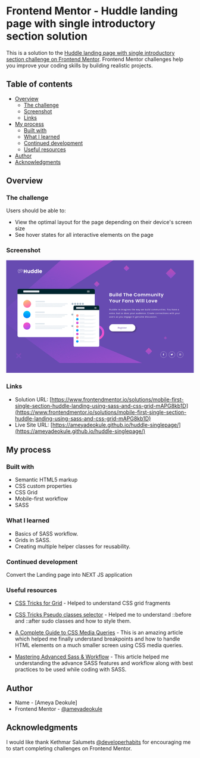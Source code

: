 # Frontend Mentor - Huddle landing page with single introductory section solution

This is a solution to the [Huddle landing page with single introductory section challenge on Frontend Mentor](https://www.frontendmentor.io/challenges/huddle-landing-page-with-a-single-introductory-section-B_2Wvxgi0). Frontend Mentor challenges help you improve your coding skills by building realistic projects.

## Table of contents

-   [Overview](#overview)
    -   [The challenge](#the-challenge)
    -   [Screenshot](#screenshot)
    -   [Links](#links)
-   [My process](#my-process)
    -   [Built with](#built-with)
    -   [What I learned](#what-i-learned)
    -   [Continued development](#continued-development)
    -   [Useful resources](#useful-resources)
-   [Author](#author)
-   [Acknowledgments](#acknowledgments)

## Overview

### The challenge

Users should be able to:

-   View the optimal layout for the page depending on their device's screen size
-   See hover states for all interactive elements on the page

### Screenshot

![](./screenshot.gif)

### Links

-   Solution URL: [https://www.frontendmentor.io/solutions/mobile-first-single-section-huddle-landing-using-sass-and-css-grid-mAPG8kb1D](https://www.frontendmentor.io/solutions/mobile-first-single-section-huddle-landing-using-sass-and-css-grid-mAPG8kb1D)
-   Live Site URL: [https://ameyadeokule.github.io/huddle-singlepage/](https://ameyadeokule.github.io/huddle-singlepage/)

## My process

### Built with

-   Semantic HTML5 markup
-   CSS custom properties
-   CSS Grid
-   Mobile-first workflow
-   SASS

### What I learned

-   Basics of SASS workflow.
-   Grids in SASS.
-   Creating multiple helper classes for reusability.

### Continued development

Convert the Landing page into NEXT JS application

### Useful resources

-   [CSS Tricks for Grid](https://css-tricks.com/snippets/css/complete-guide-grid/) - Helped to understand CSS grid fragments

-   [CSS Tricks Pseudo classes selector](https://css-tricks.com/pseudo-class-selectors/) - Helped me to understand ::before and ::after sudo classes and how to style them.

-   [A Complete Guide to CSS Media Queries](https://css-tricks.com/a-complete-guide-to-css-media-queries/) - This is an amazing article which helped me finally understand breakpoints and how to handle HTML elements on a much smaller screen using CSS media queries.

-   [Mastering Advanced Sass & Workflow](https://scotch.io/tutorials/mastering-advanced-sass-workflow-with-zurb-foundation-part-1) - This article helped me understanding the advance SASS features and workflow along with best practices to be used while coding with SASS.

## Author

-   Name - [Ameya Deokule]
-   Frontend Mentor - [@ameyadeokule](https://www.frontendmentor.io/profile/ameyadeokule)

## Acknowledgments

I would like thank Kethmar Salumets [@developerhabits](https://twitter.com/developerHabits) for encouraging me to start completing challenges on Frontend Mentor.
